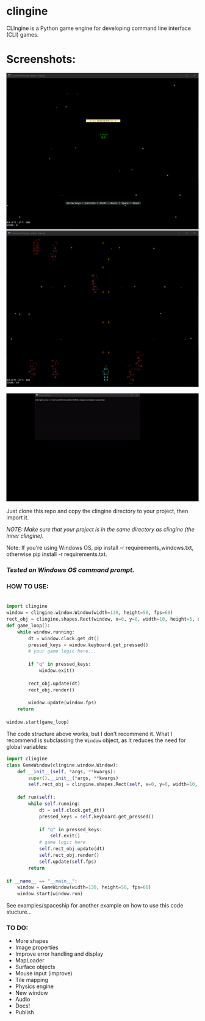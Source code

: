 # clingine
CLIngine is a Python game engine for developing command line interface (CLI) games.

# Screenshots:
![menu](https://github.com/avancayetano/clingine/blob/master/screenshots/clingine-menu.png "menu")
![gameplay](https://github.com/avancayetano/clingine/blob/master/screenshots/clingine-gameplay.png "gameplay")

![demo](https://github.com/avancayetano/clingine/blob/master/screenshots/clingine-demo.gif "demo")


Just clone this repo and copy the clingine directory to your project, then import it.

*NOTE: Make sure that your project is in the same directory as clingine (the inner clingine).*

Note: If you're using Windows OS, pip install -r requirements_windows.txt, otherwise pip install -r requirements.txt. 

### *Tested on Windows OS command prompt.*


### HOW TO USE:
```Python

import clingine
window = clingine.window.Window(width=130, height=50, fps=60)
rect_obj = clingine.shapes.Rect(window, x=0, y=0, width=10, height=5, direction=(0, 0), speed=(100, 60), char="#", color_pair=((255, 255, 255),(0, 0, 0)))
def game_loop():
	while window.running:
		dt = window.clock.get_dt()
		pressed_keys = window.keyboard.get_pressed()
		# your game logic here...

		if "q" in pressed_keys:
			window.exit()

		rect_obj.update(dt)
		rect_obj.render()

		window.update(window.fps)
	return

window.start(game_loop)

```
The code structure above works, but I don't recommend it. What I recommend is subclassing the ```Window``` object, as it reduces the need for global variables:
```Python
import clingine
class GameWindow(clingine.window.Window):
	def __init__(self, *args, **kwargs):
		super().__init__(*args, **kwargs)
		self.rect_obj = clingine.shapes.Rect(self, x=0, y=0, width=10, height=5, direction=(0, 0), speed=(100, 60), char="#", color_pair=((255, 255, 255),(0, 0, 0)))

	def run(self):
		while self.running:
			dt = self.clock.get_dt()
			pressed_keys = self.keyboard.get_pressed()

			if "q" in pressed_keys:
				self.exit()
			# game logic here
			self.rect_obj.update(dt)
			self.rect_obj.render()
			self.update(self.fps)
		return

if __name__ == "__main__":
	window = GameWindow(width=130, height=50, fps=60)
	window.start(window.run)

```
See examples/spaceship for another example on how to use this code stucture...

### TO DO:
* More shapes
* Image properties
* Improve error handling and display
* MapLoader
* Surface objects
* Mouse input (improve)
* Tile mapping
* Physics engine
* New window
* Audio
* Docs!
* Publish
